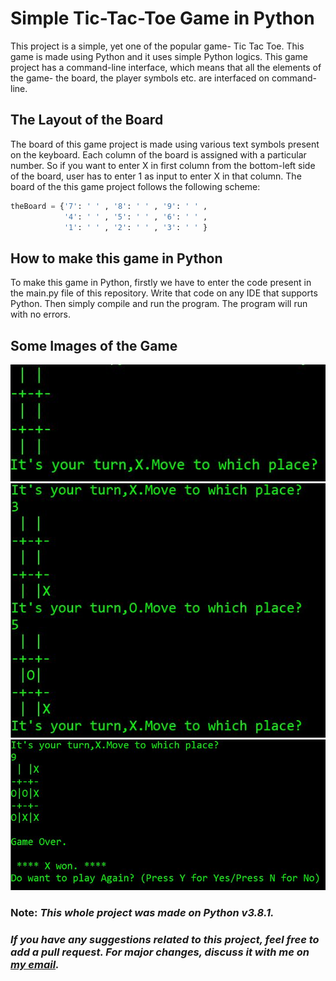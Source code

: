 # Simple Tic-Tac-Toe Game in Python
This project is a simple, yet one of the popular game- Tic Tac Toe. This game is made using Python and it uses simple Python logics. This game project has a command-line interface, which means that all the elements of the game- the board, the player symbols etc. are interfaced on command-line.

## The Layout of the Board
The board of this game project is made using various text symbols present on the keyboard. Each column of the board is assigned with a particular number. So if you want to enter X in first column from the bottom-left side of the board, user has to enter 1 as input to enter X in that column. The board of the this game project follows the following scheme:
```python
theBoard = {'7': ' ' , '8': ' ' , '9': ' ' ,
            '4': ' ' , '5': ' ' , '6': ' ' ,
            '1': ' ' , '2': ' ' , '3': ' ' }
```
## How to make this game in Python
To make this game in Python, firstly we have to enter the code present in the main.py file of this repository. Write that code on any IDE that supports Python. Then simply compile and  run the program. The program will run with no errors.

## Some Images of the Game
![Screenshot 1](https://github.com/NavyanshKesarwani/Tic-Tac-Toe-game-in-Python/blob/master/snippets/1.JPG)
![Screenshot 2](https://github.com/NavyanshKesarwani/Tic-Tac-Toe-game-in-Python/blob/master/snippets/2.JPG)
![Screenshot 3](https://github.com/NavyanshKesarwani/Tic-Tac-Toe-game-in-Python/blob/master/snippets/3.JPG)

### **Note:** *This whole project was made on Python v3.8.1.*
### *If you have any suggestions related to this project, feel free to add a pull request. For major changes, discuss it with me on [my email](navyanshtechnicalpoint001@gmail.com).*
